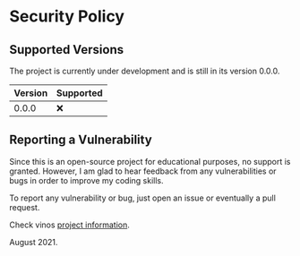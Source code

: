 # Security Policy

## Supported Versions

The project is currently under development and is still in its version 0.0.0. 

| Version | Supported          |
| ------- | ------------------ |
| 0.0.0   | :x:                |

## Reporting a Vulnerability

Since this is an open-source project for educational purposes, no support is granted. However, I am 
glad to hear feedback from any vulnerabilities or bugs in order to improve my coding skills.

To report any vulnerability or bug, just open an issue or eventually a pull request.

Check vinos [project information](https://github.com/fcesc-code/vinos-front#readme).

August 2021.
